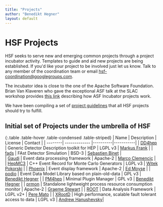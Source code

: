 ```yaml
---
title: "Projects"
author: "Benedikt Hegner"
layout: default
---
```


# HSF Projects

HSF seeks to serve new and emerging common projects through a project incubator
activity. Templates to guide and aid new projects are being established. If
you'd like your project to be involved just let us know. Talk to any member of
the coordination team or email hsf-coordination@googlegroups.com.

The incubator idea is close to the one of the Apache Software Foundation. Brian
Van Klaveren who gave the exceptional ASF talk at the SLAC workshop provides
[this link](http://www.apache.org/foundation/how-it-works.html#incubator)
describing how ASF Incubator projects work.

We have been compiling a set of [project guidelines](project_guidelines.html)
that all HSF projects should try to fulfill.

## Initial set of Projects under the umbrella of HSF

{:.table .table-hover .table-condensed .table-striped} | Name | Description |
License | Contact | | --------| ------------- |----------|-----------| |
[DD4hep](https://github.com/AIDASoft/DD4hep) | Generic Detector Description
toolkit for HEP | LGPL v3 | [Markus Frank](mailto:marks.frank@cern.ch) | |
[fads](https://pkg.go.dev/go-hep.org/x/hep/fads?tab=doc) | FAst Detector
Simulation | BSD-3 | [Sebastien Binet](mailto:binet@cern.ch) |  
| [Gaudi](http://gaudi.web.cern.ch/gaudi/) | Event data processing framework |
Apache-2 | [Marco Clemencic](mailto:marco.clemencic@cern.ch) |  
| [HepMC3](https://gitlab.cern.ch/hepmc/HepMC3) | C++ Event Record for Monte
Carlo Generators | LGPL v3 | [Witek Pokorski](mailto:witold.pokorski@cern.ch) |
| [Phoenix](https://github.com/HSF/phoenix) | Event display framework | Apache-2
| [Ed Moyse](mailto:Edward.Moyse@cern.ch) | |
[podio](https://github.com/AIDASoft/podio) | Event Data Model Library based on
plain-old-data | GPL v3 | [Benedikt Hegner](mailto:benedikt.hegner@cern.ch) | |
[PM4hep](https://github.com/hegner/PM4hep) | Minimal Plugin Manager | GPL v3 |
[Benedikt Hegner](mailto:benedikt.hegner@cern.ch) | |
[prmon](https://github.com/HSF/prmon) | Standalone lightweight process resource
consumption monitor | Apache-2 |
[Graeme Stewart](mailto:graeme.andrew.stewart@cern.ch) | |
[ROOT](https://root.cern.ch/) | Data Analysis Framework | LGPL v2+ |
[Pere Mato](mailto:pere.mato@cern.ch) | |
[XRootD](https://xrootd.slac.stanford.edu/) | High performance, scalable fault
tolerant access to data | LGPL v3 |
[Andrew Hanushevsky](mailto:abh@stanford.edu)|
